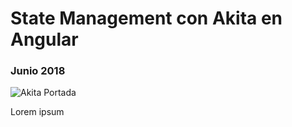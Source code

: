 # State Management con Akita en Angular
### Junio 2018

![Akita Portada](http://nicoavila.s3.amazonaws.com/articulos/15_01state-management-akita-angular.jpg)

Lorem ipsum
